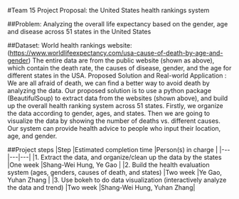 #Team 15 Project Proposal: the United States health rankings system 

##Problem:
Analyzing the overall life expectancy based on the gender, age and disease across 51 states in the United States

##Dataset:
World health rankings website:
(https://www.worldlifeexpectancy.com/usa-cause-of-death-by-age-and-gender)
The entire data are from the public website (shown as above), which contain the death rate, the causes of disease, gender, and the age for different states in the USA. 
Proposed Solution and Real-world Application :
We are all afraid of death, we can find a better way to avoid death by analyzing the data. Our proposed solution is to use a python package (BeautifulSoup) to extract data from the websites (shown above), and build up the overall health ranking system across 51 states. Firstly, we organize the data according to gender, ages, and states.  Then we are going to visualize the data by showing the number of deaths vs. different causes.
Our system can provide health advice to people who input their location, age, and gender.

##Project steps
|Step   |Estimated completion time   |Person(s) in charge   | 
|---|---|---|
|1. Extract the data, and organize/clean up the data by the states                  |One week   |Shang-Wei Hung, Ye Gao     |
|2. Build the health evaluation system (ages, genders, causes of death, and states) |Two week   |Ye Gao, Yuhan Zhang        | 
|3. Use bokeh to do data visualization (interactively analyze the data and trend)   |Two week   |Shang-Wei Hung, Yuhan Zhang|
